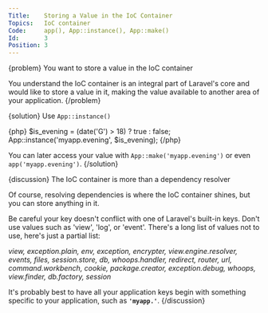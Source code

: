 ```yaml
---
Title:    Storing a Value in the IoC Container
Topics:   IoC container
Code:     app(), App::instance(), App::make()
Id:       3
Position: 3
---
```


{problem}
You want to store a value in the IoC container

You understand the IoC container is an integral part of Laravel's core and would like to store a value in it, making the value available to another area of your application.
{/problem}

{solution}
Use `App::instance()`

{php}
$is_evening = (date('G') > 18) ? true : false;
App::instance('myapp.evening', $is_evening);
{/php}

You can later access your value with `App::make('myapp.evening')` or even `app('myapp.evening')`.
{/solution}

{discussion}
The IoC container is more than a dependency resolver

Of course, resolving dependencies is where the IoC container shines, but you can store anything in it.

Be careful your key doesn't conflict with one of Laravel's built-in keys. Don't use values such as 'view', 'log', or 'event'. There's a long list of values not to use, here's just a partial list:

_view, exception.plain, env, exception, encrypter, view.engine.resolver, events, files, session.store, db, whoops.handler, redirect, router, url, command.workbench, cookie, package.creator, exception.debug, whoops, view.finder, db.factory, session_

It's probably best to have all your application keys begin with something specific to your application, such as **`'myapp.'`**.
{/discussion}
